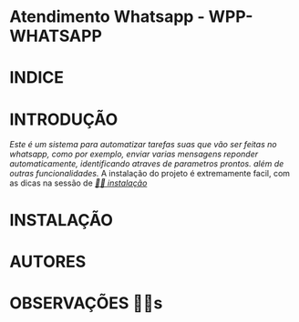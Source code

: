# Atendimento Whatsapp -  WPP-WHATSAPP

# INDICE

# INTRODUÇÃO

_Este é um sistema para automatizar tarefas suas que vão ser feitas no whatsapp, como por exemplo, enviar varias mensagens
reponder automaticamente, identificando atraves de parametros prontos. além de outras funcionalidades._
        A instalação do projeto é extremamente facil, com as dicas na sessão de *[👨‍💻 instalação](#instalação)*

# INSTALAÇÃO

# AUTORES

# OBSERVAÇÕES 👨‍💻s

